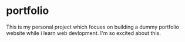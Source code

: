 # portfolio

This is my personal project which focues on building a dummy portfolio website while i learn web devlopment.
I'm so excited about this.
